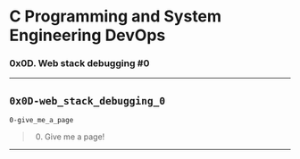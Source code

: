 # C Programming and System Engineering DevOps
### 0x0D. Web stack debugging #0
---
`0x0D-web_stack_debugging_0`
---
`0-give_me_a_page`
> 0. Give me a page!
---
